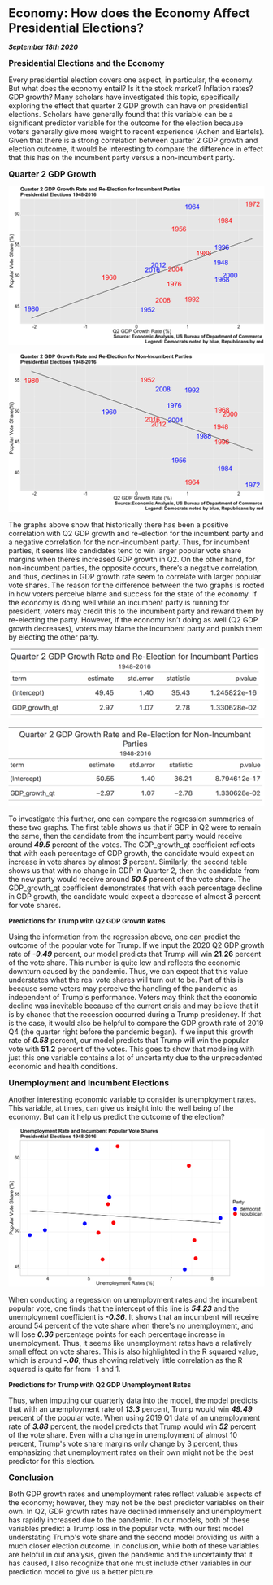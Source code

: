 **<font size="5"> Economy: How does the Economy Affect Presidential Elections? </font>**

_**<font size="2"> September 18th 2020 </font>**_



**<font size="3"> Presidential Elections and the Economy </font>**

Every presidential election covers one aspect, in particular, the economy. But what does the economy entail? Is it the stock market? Inflation rates? GDP growth? Many scholars have investigated this topic, specifically exploring the effect that quarter 2 GDP growth can have on presidential elections. Scholars have generally found that this variable can be a significant predictor variable for the outcome for the election because voters generally give more weight to recent experience (Achen and Bartels). Given that there is a strong correlation between quarter 2 GDP growth and election outcome, it would be interesting to compare the difference in effect that this has on the incumbent party versus a non-incumbent party.



**<font size="3"> Quarter 2 GDP Growth </font>**


![Incumbant Party Economy](incumbant_economy.png)

![Non-Incumbant Party Economy](nonincumbant_economy.png)


The graphs above show that historically there has been a positive correlation with Q2 GDP growth and re-election for the incumbent party and a negative correlation for the non-incumbent party. Thus, for incumbent parties, it seems like candidates tend to win larger popular vote share margins when there’s increased GDP growth in Q2. On the other hand, for non-incumbent parties, the opposite occurs, there’s a negative correlation, and thus, declines in GDP growth rate seem to correlate with larger popular vote shares. The reason for the difference between the two graphs is rooted in how voters perceive blame and success for the state of the economy. If the economy is doing well while an incumbent party is running for president, voters may credit this to the incumbent party and reward them by re-electing the party. However, if the economy isn’t doing as well (Q2 GDP growth decreases), voters may blame the incumbent party and punish them by electing the other party. 


![Economy Table 1](Economy_table1.png)

![Economy Table 2](Economy_table2.png)


To investigate this further, one can compare the regression summaries of these two graphs. The first table shows us that if GDP in Q2 were to remain the same, then the candidate from the incumbent party would receive around _**49.5**_ percent of the votes. The GDP_growth_qt coefficient reflects that with each percentage of GDP growth, the candidate would expect an increase in vote shares by almost _**3**_ percent. Similarly, the second table shows us that with no change in GDP in Quarter 2, then the candidate from the new party would receive around _**50.5**_ percent of the vote share. The GDP_growth_qt coefficient demonstrates that with each percentage decline in GDP growth, the candidate would expect a decrease of almost _**3**_ percent for vote shares.


**<font size="2"> Predictions for Trump with Q2 GDP Growth Rates </font>**


Using the information from the regression above, one can predict the outcome of the popular vote for Trump. If we input the 2020 Q2 GDP growth rate of _**-9.49**_ percent, our model predicts that Trump will win __**21.26**__ percent of the vote share. This number is quite low and reflects the economic downturn caused by the pandemic. Thus, we can expect that this value understates what the real vote shares will turn out to be. Part of this is because some voters may perceive the handling of the pandemic as independent of Trump's performance. Voters may think that the economic decline was inevitable because of the current crisis and may believe that it is by chance that the recession occurred during a Trump presidency. If that is the case, it would also be helpful to compare the GDP growth rate of 2019 Q4 (the quarter right before the pandemic began). If we input this growth rate of _**0.58**_ percent, our model predicts that Trump will win the popular vote with __**51.2**__ percent of the votes. This goes to show that modeling with just this one variable contains a lot of uncertainty due to the unprecedented economic and health conditions.



**<font size="3"> Unemployment and Incumbent Elections </font>**


Another interesting economic variable to consider is unemployment rates. This variable, at times, can give us insight into the well being of the economy. But can it help us predict the outcome of the election?


![Real Disposable Income](rdi_growth.png)



When conducting a regression on unemployment rates and the incumbent popular vote, one finds that the intercept of this line is _**54.23**_ and the unemployment coefficient is _**-0.36**_. It shows that an incumbent will receive around 54 percent of the vote share when there's no unemployment, and will lose **_0.36_** percentage points for each percentage increase in unemployment. Thus, it seems like unemployment rates have a relatively small effect on vote shares. This is also highlighted in the R squared value, which is around _**-.06**_, thus showing relatively little correlation as the R squared is quite far from -1 and 1. 


**<font size="2"> Predictions for Trump with Q2 GDP Unemployment Rates </font>**

Thus, when imputing our quarterly data into the model, the model predicts that with an unemployment rate of _**13.3**_ percent, Trump would win _**49.49**_ percent of the popular vote. When using 2019 Q1 data of an unemployment rate of _**3.88**_ percent, the model predicts that Trump would win _**52**_ percent of the vote share. Even with a change in unemployment of almost 10 percent, Trump's vote share margins only change by 3 percent, thus emphasizing that unemployment rates on their own might not be the best predictor for this election.


**<font size="3"> Conclusion </font>**

Both GDP growth rates and unemployment rates reflect valuable aspects of the economy; however, they may not be the best predictor variables on their own. In Q2, GDP growth rates have declined immensely and unemployment has rapidly increased due to the pandemic. In our models, both of these variables predict a Trump loss in the popular vote, with our first model understating Trump's vote share and the second model providing us with a much closer election outcome. In conclusion, while both of these variables are helpful in out analysis, given the pandemic and the uncertainty that it has caused, I also recognize that one must include other variables in our prediction model to give us a better picture. 









